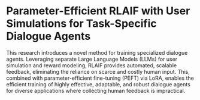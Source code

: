# Parameter-Efficient RLAIF with User Simulations for Task-Specific Dialogue Agents

This research introduces a novel method for training specialized dialogue agents. Leveraging separate Large Language Models (LLMs) for user simulation and reward modeling, RLAIF provides automated, scalable feedback, eliminating the reliance on scarce and costly human input. This, combined with parameter-efficient fine-tuning (PEFT) via LoRA, enables the efficient training of highly effective, adaptable, and robust dialogue agents for diverse applications where collecting human feedback is impractical.
